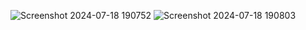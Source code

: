 ![Screenshot 2024-07-18 190752](https://github.com/user-attachments/assets/610d4c17-fe76-4d73-8133-6fa4b2cc7430)
![Screenshot 2024-07-18 190803](https://github.com/user-attachments/assets/3c43eb83-6c13-4dea-864e-474e68facf15)
